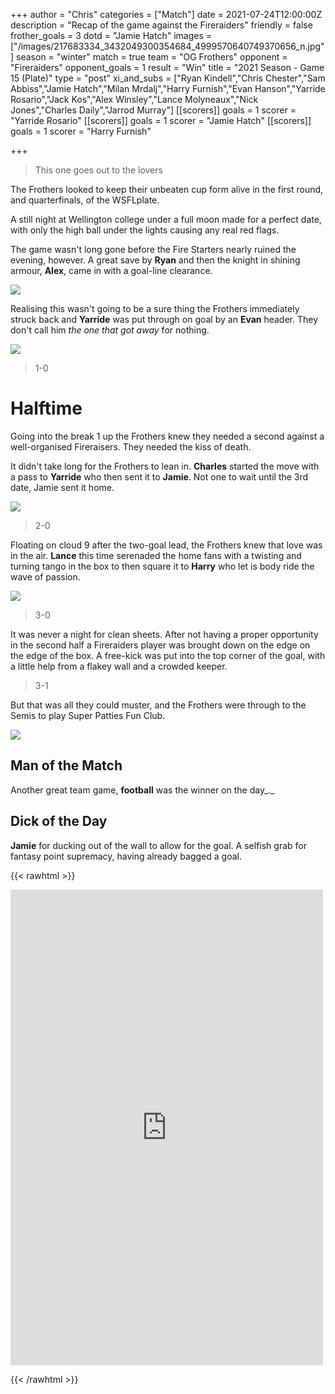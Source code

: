 +++
author = "Chris"
categories = ["Match"]
date = 2021-07-24T12:00:00Z
description = "Recap of the game against the Fireraiders"
friendly = false
frother_goals = 3
dotd = "Jamie Hatch"
images = ["/images/217683334_3432049300354684_4999570640749370656_n.jpg"]
season = "winter"
match = true
team = "OG Frothers"
opponent = "Fireraiders"
opponent_goals = 1
result = "Win"
title = "2021 Season - Game 15 (Plate)"
type = "post"
xi_and_subs = ["Ryan Kindell","Chris Chester","Sam Abbiss","Jamie Hatch","Milan Mrdalj","Harry Furnish","Evan Hanson","Yarride Rosario","Jack Kos","Alex Winsley","Lance Molyneaux","Nick Jones","Charles Daily","Jarrod Murray"]
[[scorers]]
goals = 1
scorer = "Yarride Rosario"
[[scorers]]
goals = 1
scorer = "Jamie Hatch"
[[scorers]]
goals = 1
scorer = "Harry Furnish"


+++
> This one goes out to the lovers

The Frothers looked to keep their unbeaten cup form alive in the first round, and quarterfinals, of the WSFLplate.

A still night at Wellington college under a full moon made for a perfect date, with only the high ball under the lights causing any real red flags.

The game wasn't long gone before the Fire Starters nearly ruined the evening, however. A great save by **Ryan** and then the knight in shining armour, **Alex**, came in with a goal-line clearance.

![](/images/224334702_3432049740354640_3553671481389341508_n.jpg)

Realising this wasn't going to be a sure thing the Frothers immediately struck back and **Yarride** was put through on goal by an **Evan** header. They don't call him _the one that got away_ for nothing.

![](/images/221905301_3432049023688045_6489422378618635866_n.jpg)

> 1-0

# Halftime

Going into the break 1 up the Frothers knew they needed a second against a well-organised Fireraisers. They needed the kiss of death.

It didn't take long for the Frothers to lean in. **Charles** started the move with a pass to **Yarride** who then sent it to **Jamie**. Not one to wait until the 3rd date, Jamie sent it home.

![](/images/217693333_3432049900354624_7767114642499689677_n.jpg)

> 2-0

Floating on cloud 9 after the two-goal lead, the Frothers knew that love was in the air. **Lance** this time serenaded the home fans with a twisting and turning tango in the box to then square it to **Harry** who let is body ride the wave of passion.

![](/images/219705171_3432049533687994_7417058065249744044_n.jpg)

> 3-0

It was never a night for clean sheets. After not having a proper opportunity in the second half a Fireraiders player was brought down on the edge on the edge of the box. A free-kick was put into the top corner of the goal, with a little help from a flakey wall and a crowded keeper.

> 3-1

But that was all they could muster, and the Frothers were through to the Semis to play Super Patties Fun Club.

![](/images/217937407_3432049830354631_1528675822884803156_n.jpg)

## Man of the Match

Another great team game, **football** was the winner on the day_._

## Dick of the Day

**Jamie** for ducking out of the wall to allow for the goal. A selfish grab for fantasy point supremacy, having already bagged a goal.

{{< rawhtml >}} <div class="row"><iframe src="https://www.facebook.com/plugins/post.php?href=https%3A%2F%2Fwww.facebook.com%2FNZSundayFootball%2Fposts%2F3432050170354597&show_text=true&width=500" width="500" height="761" style="border:none;overflow:hidden" scrolling="no" frameborder="0" allowfullscreen="true" allow="autoplay; clipboard-write; encrypted-media; picture-in-picture; web-share"></iframe> </div>

{{< /rawhtml >}}